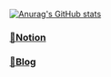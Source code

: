 
[![Anurag's GitHub stats](https://github-readme-stats.vercel.app/api?username=qwqeqrqwqeqr)](https://github.com/qwqeqrqwqeqr/github-readme-stats)


### [📒Notion](https://www.notion.so/06cda276179140a99a4b0424f7fc5a43)

### [🌙Blog]()




